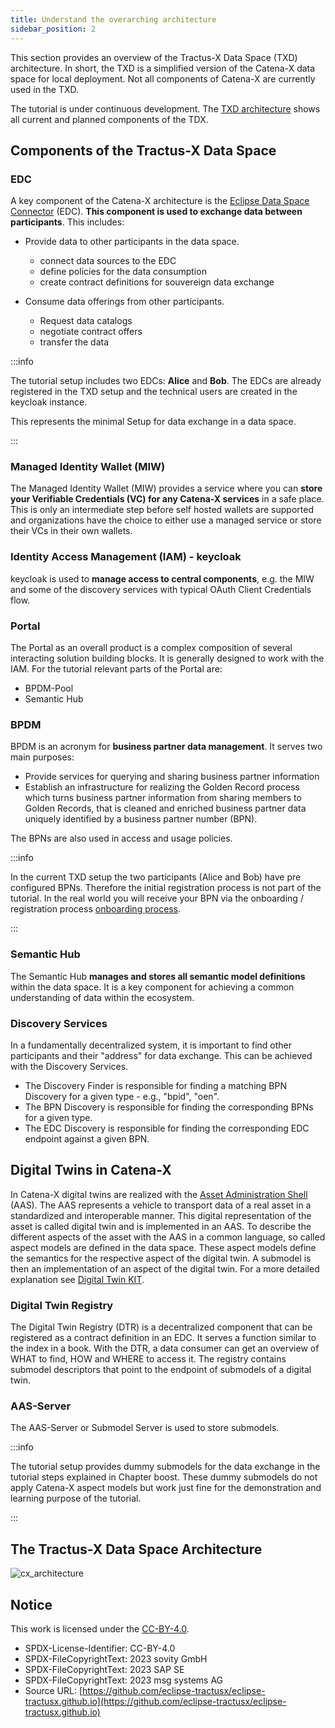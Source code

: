 ```yaml
---
title: Understand the overarching architecture
sidebar_position: 2
---
```


This section provides an overview of the Tractus-X Data Space (TXD) architecture. In short, the TXD is a simplified version of the Catena-X data space for local deployment. Not all components of Catena-X are currently used in the TXD.

The tutorial is under continuous development. The [TXD architecture](#the-tractus-x-data-space-architecture) shows all current and planned components of the TDX.

## Components of the Tractus-X Data Space

### EDC

A key component of the Catena-X architecture is the [Eclipse Data Space Connector](https://github.com/eclipse-tractusx/tractusx-edc) (EDC). **This component is used to exchange data between participants**. This includes:

- Provide data to other participants in the data space.
  - connect data sources to the EDC
  - define policies for the data consumption
  - create contract definitions for souvereign data exchange

- Consume data offerings from other participants.
  - Request data catalogs
  - negotiate contract offers
  - transfer the data

:::info

The tutorial setup includes two EDCs: **Alice** and **Bob**. The EDCs are already registered in the TXD setup and the technical users are created in the keycloak instance.

This represents the minimal Setup for data exchange in a data space.

:::

### Managed Identity Wallet (MIW)

The Managed Identity Wallet (MIW) provides a service where you can **store your Verifiable Credentials (VC) for any Catena-X services** in a safe place. This is only an intermediate step before self hosted wallets are supported and organizations have the choice to either use a managed service or store their VCs in their own wallets.

### Identity Access Management (IAM) - keycloak

keycloak is used to **manage access to central components**, e.g. the MIW and some of the discovery services with typical OAuth Client Credentials flow.

### Portal

The Portal as an overall product is a complex composition of several interacting solution building blocks. It is generally designed to work with the IAM. For the tutorial relevant parts of the Portal are:

- BPDM-Pool
- Semantic Hub

### BPDM

BPDM is an acronym for **business partner data management**. It serves two main purposes:

- Provide services for querying and sharing business partner information
- Establish an infrastructure for realizing the Golden Record process which turns business partner information from sharing members to Golden Records, that is cleaned and enriched business partner data uniquely identified by a business partner number (BPN).

The BPNs are also used in access and usage policies.

:::info

In the current TXD setup the two participants (Alice and Bob) have pre configured BPNs. Therefore the initial registration process is not part of the tutorial. In the real world you will receive your BPN via the onboarding / registration process [onboarding process](https://catena-x.net/en/catena-x-introduce-implement/onboarding).

:::

### Semantic Hub

The Semantic Hub **manages and stores all semantic model definitions** within the data space. It is a key component for achieving a common understanding of data within the ecosystem.

### Discovery Services

In a fundamentally decentralized system, it is important to find other participants and their "address" for data exchange. This can be achieved with the Discovery Services.

- The Discovery Finder is responsible for finding a matching BPN Discovery for a given type -  e.g., "bpid", "oen".
- The BPN Discovery is responsible for finding the corresponding BPNs for a given type.
- The EDC Discovery is responsible for finding the corresponding EDC endpoint against a given BPN.

## Digital Twins in Catena-X

In Catena-X digital twins are realized with the [Asset Administration Shell](https://industrialdigitaltwin.org/) (AAS). The AAS represents a vehicle to transport data of a real asset in a standardized and interoperable manner. This digital representation of the asset is called digital twin and is implemented in an AAS. To describe the different aspects of the asset  with the AAS in a common language, so called aspect models are defined in the data space. These aspect models define the semantics for the respective aspect of the digital twin. A submodel is then an implementation of an aspect of the digital twin. For a more detailed explanation see [Digital Twin KIT](https://tractus-x-community-days.github.io/eclipse-tractusx.github.io/docs-kits/category/digital-twin-kit).

### Digital Twin Registry

The Digital Twin Registry (DTR) is a decentralized component that can be registered as a contract definition in an EDC. It serves a function similar to the index in a book. With the DTR, a data consumer can get an overview of WHAT to find, HOW and WHERE to access it. The registry contains submodel descriptors that point to the endpoint of submodels of a digital twin.

### AAS-Server

The AAS-Server or Submodel Server is used to store submodels.

:::info

The tutorial setup provides dummy submodels for the data exchange in the tutorial steps explained in Chapter boost. These dummy submodels do not apply Catena-X aspect models but work just fine for the demonstration and learning purpose of the tutorial.

:::

## The Tractus-X Data Space Architecture

![cx_architecture](@site/static/img/architecture.svg)

## Notice

This work is licensed under the [CC-BY-4.0](https://creativecommons.org/licenses/by/4.0/legalcode).

- SPDX-License-Identifier: CC-BY-4.0
- SPDX-FileCopyrightText: 2023 sovity GmbH
- SPDX-FileCopyrightText: 2023 SAP SE
- SPDX-FileCopyrightText: 2023 msg systems AG
- Source URL: [https://github.com/eclipse-tractusx/eclipse-tractusx.github.io](https://github.com/eclipse-tractusx/eclipse-tractusx.github.io)
